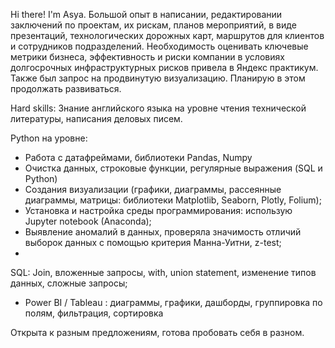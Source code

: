 Hi there! I'm Asya.
Большой опыт в написании, редактировании заключений по проектам, их рискам, планов мероприятий, в виде презентаций, технологических дорожных карт, маршрутов для клиентов и сотрудников подразделений.
Необходимость оценивать ключевые метрики бизнеса, эффективность и риски компании в условиях долгосрочных инфраструктурных рисков привела в Яндекс практикум. Также был запрос на продвинутую визуализацию. Планирую в этом продолжать развиваться.

Hard skills:
Знание английского языка на уровне чтения технической литературы, написания деловых писем.

Python на уровне:
- Работа с датафреймами, библиотеки Pandas, Numpy
- Очистка данных, строковые функции, регулярные выражения (SQL и Python)
- Создания визуализации (графики, диаграммы, рассеянные диаграммы, матрицы: библиотеки Matplotlib, Seaborn, Plotly, Folium);
- Установка и настройка среды программирования: использую Jupyter notebook (Anaconda);
- Выявление аномалий в данных, проверяла значимость отличий выборок данных с помощью критерия Манна-Уитни, z-test;
- 
SQL: Join, вложенные запросы, with, union statement, изменение типов данных, сложные запросы;
- Power BI / Tableau :
диаграммы, графики, дашборды, группировка по полям, фильтрация, сортировка

Открыта к разным предложениям, готова пробовать себя в разном.
